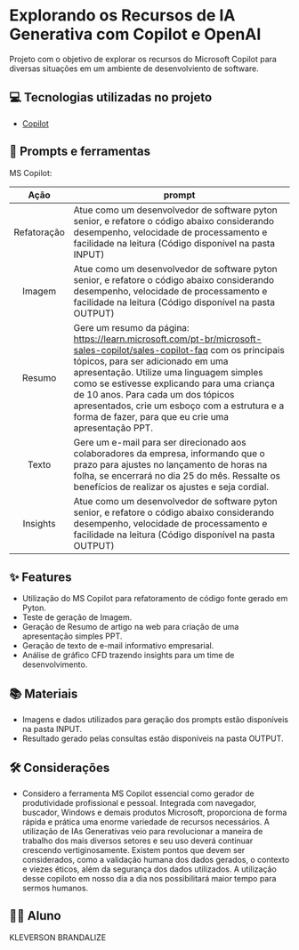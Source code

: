 # Explorando os Recursos de IA Generativa com Copilot e OpenAI

Projeto com o objetivo de explorar os recursos do Microsoft Copilot para diversas situações em um ambiente de desenvolviento de software.


## 💻 Tecnologias utilizadas no projeto

- [Copilot](https://copilot.microsoft.com/) 


## 📄 Prompts e ferramentas


MS Copilot:

|   Ação   | prompt                                                                                                                                                                                                                                                                         |
| :------: | ------------------------------------------------------------------------------------------------------------------------------------------------------------------------------------------------------------------------------------------------------------------------------ |
|  Refatoração  | Atue como um desenvolvedor de software pyton senior, e refatore o código abaixo considerando desempenho, velocidade de processamento e facilidade na leitura (Código disponível na pasta INPUT) |    
|  Imagem  | Atue como um desenvolvedor de software pyton senior, e refatore o código abaixo considerando desempenho, velocidade de processamento e facilidade na leitura (Código disponível na pasta OUTPUT) |  
|  Resumo  | Gere um resumo da página: https://learn.microsoft.com/pt-br/microsoft-sales-copilot/sales-copilot-faq com os principais tópicos, para ser adicionado em uma apresentação. Utilize uma linguagem simples como se estivesse explicando para uma criança de 10 anos. Para cada um dos tópicos apresentados, crie um esboço com a estrutura e a forma de fazer, para que eu crie uma apresentação PPT. |  
|  Texto  | Gere um e-mail para ser direcionado aos colaboradores da empresa, informando que o prazo para ajustes no lançamento de horas na folha, se encerrará no dia 25 do mês. Ressalte os benefícios de realizar os ajustes e seja cordial. |  
|  Insights  | Atue como um desenvolvedor de software pyton senior, e refatore o código abaixo considerando desempenho, velocidade de processamento e facilidade na leitura (Código disponível na pasta OUTPUT) |  


## ✨ Features

- Utilização do MS Copilot para refatoramento de código fonte gerado em Pyton.
- Teste de geração de Imagem.
- Geração de Resumo de artigo na web para criação de uma apresentação simples PPT.
- Geração de texto de e-mail informativo empresarial.
- Análise de gráfico CFD trazendo insights para um time de desenvolvimento.

## 📚 Materiais

- Imagens e dados utilizados para geração dos prompts estão disponíveis na pasta INPUT.
- Resultado gerado pelas consultas estão disponíveis na pasta OUTPUT.

## 🛠️ Considerações

- Considero a ferramenta MS Copilot essencial como gerador de produtividade profissional e pessoal. Integrada com navegador, buscador, Windows e demais produtos Microsoft, proporciona de forma rápida e prática uma enorme variedade de recursos necessários. A utilização de IAs Generativas veio para revolucionar a maneira de trabalho dos mais diversos setores e seu uso deverá continuar crescendo vertiginosamente. Existem pontos que devem ser considerados, como a validação humana dos dados gerados, o contexto e viezes éticos, além da segurança dos dados utilizados. A utilização desse copiloto em nosso dia a dia nos possibilitará maior tempo para sermos humanos.
  
## 👨‍💻 Aluno

KLEVERSON BRANDALIZE

